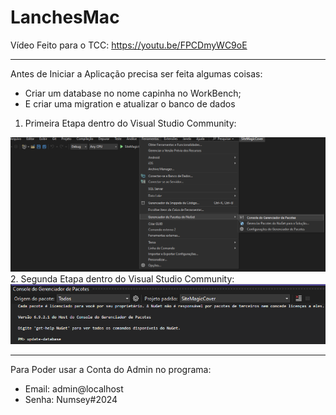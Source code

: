 # LanchesMac

Vídeo Feito para o TCC: https://youtu.be/FPCDmyWC9oE

---
Antes de Iniciar a Aplicação precisa ser feita algumas coisas: 
  - Criar um database no nome capinha no WorkBench;
  - E criar uma migration e atualizar o banco de dados
1. Primeira Etapa dentro do Visual Studio Community: 
<img src="https://github.com/VictorHMSforne/TccCapinha-Senai/blob/master/Documentacao/1.png">
2. Segunda Etapa dentro do Visual Studio Community:
<img src="https://github.com/VictorHMSforne/TccCapinha-Senai/blob/master/Documentacao/2.png">

---
Para Poder usar a Conta do Admin no programa:
  -  Email: admin@localhost
  -  Senha: Numsey#2024
